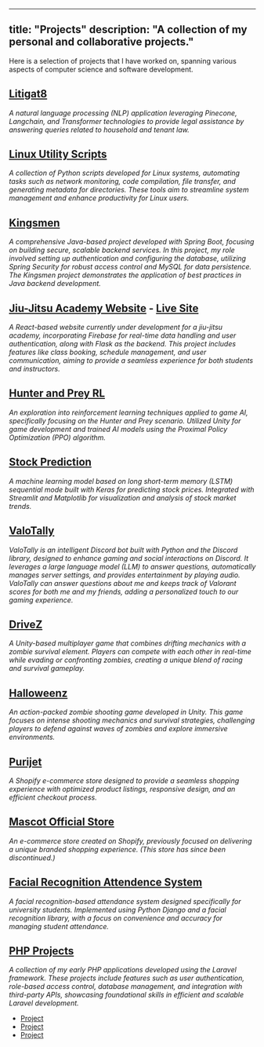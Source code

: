 
---
title: "Projects"
description: "A collection of my personal and collaborative projects."
---


Here is a selection of projects that I have worked on, spanning various aspects of computer science and software development.

## [Litigat8](https://github.com/farandead/Litigate)
*A natural language processing (NLP) application leveraging Pinecone, Langchain, and Transformer technologies to provide legal assistance by answering queries related to household and tenant law.*

## [Linux Utility Scripts](https://github.com/farandead/scriptingProject)
*A collection of Python scripts developed for Linux systems, automating tasks such as network monitoring, code compilation, file transfer, and generating metadata for directories. These tools aim to streamline system management and enhance productivity for Linux users.*

## [Kingsmen](https://github.com/farandead/Group-23)
*A comprehensive Java-based project developed with Spring Boot, focusing on building secure, scalable backend services. In this project, my role involved setting up authentication and configuring the database, utilizing Spring Security for robust access control and MySQL for data persistence. The Kingsmen project demonstrates the application of best practices in Java backend development.*

## [Jiu-Jitsu Academy Website](https://github.com/farandead/sam-sam-jiu-jitsu) - [Live Site](https://6716e0b9249012f363c3e196--sam-sam-ji-jitsu.netlify.app/)
*A React-based website currently under development for a jiu-jitsu academy, incorporating Firebase for real-time data handling and user authentication, along with Flask as the backend. This project includes features like class booking, schedule management, and user communication, aiming to provide a seamless experience for both students and instructors.*

## [Hunter and Prey RL](https://github.com/farandead/hunter-prey-rl)
*An exploration into reinforcement learning techniques applied to game AI, specifically focusing on the Hunter and Prey scenario. Utilized Unity for game development and trained AI models using the Proximal Policy Optimization (PPO) algorithm.*

## [Stock Prediction](https://github.com/farandead/AI_Stock_Market)
*A machine learning model based on long short-term memory (LSTM) sequential mode built with Keras for predicting stock prices. Integrated with Streamlit and Matplotlib for visualization and analysis of stock market trends.*

## [ValoTally](https://github.com/farandead/Valtal)
*ValoTally is an intelligent Discord bot built with Python and the Discord library, designed to enhance gaming and social interactions on Discord. It leverages a large language model (LLM) to answer questions, automatically manages server settings, and provides entertainment by playing audio. ValoTally can answer questions about me and keeps track of Valorant scores for both me and my friends, adding a personalized touch to our gaming experience.*

## [DriveZ](https://github.com/farandead/drifting-game)
*A Unity-based multiplayer game that combines drifting mechanics with a zombie survival element. Players can compete with each other in real-time while evading or confronting zombies, creating a unique blend of racing and survival gameplay.*

## [Halloweenz](https://github.com/farandead/zombie-shooter)
*An action-packed zombie shooting game developed in Unity. This game focuses on intense shooting mechanics and survival strategies, challenging players to defend against waves of zombies and explore immersive environments.*

## [Purijet](https://www.purijet.com/)
*A Shopify e-commerce store designed to provide a seamless shopping experience with optimized product listings, responsive design, and an efficient checkout process.*

## [Mascot Official Store](https://faranzz.com/projects/)
*An e-commerce store created on Shopify, previously focused on delivering a unique branded shopping experience. (This store has since been discontinued.)*

## [Facial Recognition Attendence System](https://github.com/farandead/myAiRegister)
*A facial recognition-based attendance system designed specifically for university students. Implemented using Python Django and a facial recognition library, with a focus on convenience and accuracy for managing student attendance.*

## [PHP Projects](https://faranzz.com/projects/)
*A collection of my early PHP applications developed using the Laravel framework. These projects include features such as user authentication, role-based access control, database management, and integration with third-party APIs, showcasing foundational skills in efficient and scalable Laravel development.*

- [Project](https://github.com/farandead/PC_Website)
- [Project](https://github.com/farandead/SkyNet_Cinema_Website)
- [Project](https://github.com/farandead/project3)



